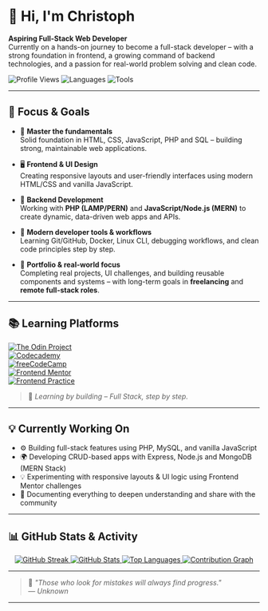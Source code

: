 # 👋 Hi, I'm Christoph

**Aspiring Full-Stack Web Developer**  
Currently on a hands-on journey to become a full-stack developer – with a strong foundation in frontend, a growing command of backend technologies, and a passion for real-world problem solving and clean code.

![Profile Views](https://komarev.com/ghpvc/?username=cwillam&color=blueviolet)
![Languages](https://img.shields.io/badge/code-HTML%20%7C%20CSS%20%7C%20JavaScript%20%7C%20PHP%20%7C%20SQL-blue)
![Tools](https://img.shields.io/badge/tools-Git%2C%20GitHub%2C%20Docker%2C%20VSCode%2C%20Linux%2C%20PHPStorm%2C%20Bash-darkgrey)

---

## 🚀 Focus & Goals

- 🧱 **Master the fundamentals**  
  Solid foundation in HTML, CSS, JavaScript, PHP and SQL – building strong, maintainable web applications.

- 🖥️ **Frontend & UI Design**  
  Creating responsive layouts and user-friendly interfaces using modern HTML/CSS and vanilla JavaScript.

- 🔧 **Backend Development**  
  Working with **PHP (LAMP/PERN)** and **JavaScript/Node.js (MERN)** to create dynamic, data-driven web apps and APIs.

- 🧰 **Modern developer tools & workflows**  
  Learning Git/GitHub, Docker, Linux CLI, debugging workflows, and clean code principles step by step.

- 🎯 **Portfolio & real-world focus**  
  Completing real projects, UI challenges, and building reusable components and systems – with long-term goals in **freelancing** and **remote full-stack roles**.

---

## 📚 Learning Platforms

[![The Odin Project](https://img.shields.io/badge/The_Odin_Project-Full_Stack_JS-1e4b7b?style=flat&logo=theodinproject&logoColor=white)](https://www.theodinproject.com)  
[![Codecademy](https://img.shields.io/badge/Codecademy-Full_Stack_PERN-1f4056?style=flat&logo=codecademy&logoColor=white)](https://www.codecademy.com)  
[![freeCodeCamp](https://img.shields.io/badge/freeCodeCamp-Certifications-0a0a23?style=flat&logo=freecodecamp&logoColor=white)](https://www.freecodecamp.org)  
[![Frontend Mentor](https://img.shields.io/badge/Frontend_Mentor-Challenges-3a3a3a?style=flat&logo=frontendmentor&logoColor=white)](https://www.frontendmentor.io/profile/cwillam)  
[![Frontend Practice](https://img.shields.io/badge/Frontend_Practice-UI_Projects-1c1c1c?style=flat)](https://www.frontendpractice.com)

> 🧠 *Learning by building – Full Stack, step by step.*

---

## 💡 Currently Working On

- ⚙️ Building full-stack features using PHP, MySQL, and vanilla JavaScript  
- 🌍 Developing CRUD-based apps with Express, Node.js and MongoDB (MERN Stack)  
- 💡 Experimenting with responsive layouts & UI logic using Frontend Mentor challenges  
- 📘 Documenting everything to deepen understanding and share with the community

---

## 📊 GitHub Stats & Activity

<div align="center">

  <!-- Streak -->
  <a href="https://github.com/cwillam">
    <img src="https://streak-stats.demolab.com?user=cwillam&theme=tokyonight&hide_border=true&background=00000000" alt="GitHub Streak" />
  </a>

  <!-- Main Stats -->
  <a href="https://github.com/cwillam">
    <img src="https://github-readme-stats.vercel.app/api?username=cwillam&show_icons=true&theme=tokyonight&hide_border=true&bg_color=00000000" alt="GitHub Stats" />
  </a>

  <!-- Top Languages Donut -->
  <a href="https://github.com/cwillam">
    <img src="https://github-readme-stats.vercel.app/api/top-langs/?username=cwillam&layout=donut&theme=tokyonight&hide_border=true&bg_color=00000000" alt="Top Languages" />
  </a>

  <!-- Contribution Graph -->
  <a href="https://github.com/cwillam">
    <img src="https://github-readme-activity-graph.vercel.app/graph?username=cwillam&theme=tokyo-night&bg_color=00000000&hide_border=true" alt="Contribution Graph" />
  </a>

</div>


</div>

---

> 🧩 _"Those who look for mistakes will always find progress."_  
> — *Unknown*

---
